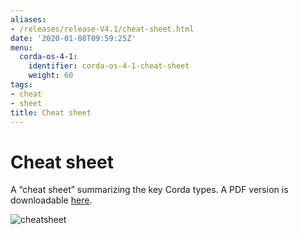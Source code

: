 ```yaml
---
aliases:
- /releases/release-V4.1/cheat-sheet.html
date: '2020-01-08T09:59:25Z'
menu:
  corda-os-4-1:
    identifier: corda-os-4-1-cheat-sheet
    weight: 60
tags:
- cheat
- sheet
title: Cheat sheet
---
```



# Cheat sheet

A “cheat sheet” summarizing the key Corda types. A PDF version is downloadable [here](/en/pdf/corda-cheat-sheet.pdf).

![cheatsheet](/en/images/cheatsheet.jpg "cheatsheet")

